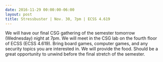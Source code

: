 ```yaml
---
date: 2016-11-29 00:00:00-06:00
layout: post
title: Stressbuster | Nov. 30, 7pm | ECSS 4.619
---
```


We will have our final CSG gathering of the semester <span class="aBn" tabindex="0" data-term="goog_538916389"><span class="aQJ">tomorrow</span></span> (<span class="aBn" tabindex="0" data-term="goog_538916390"><span class="aQJ">Wednesday</span></span>) night at <span class="aBn" tabindex="0" data-term="goog_538916391"><span class="aQJ">7pm</span></span>. We will meet in the CSG lab on the fourth floor of ECSS (ECSS 4.619). Bring board games, computer games, and any security topics you are interested in. We will provide the food. Should be a great opportunity to unwind before the final stretch of the semester.
